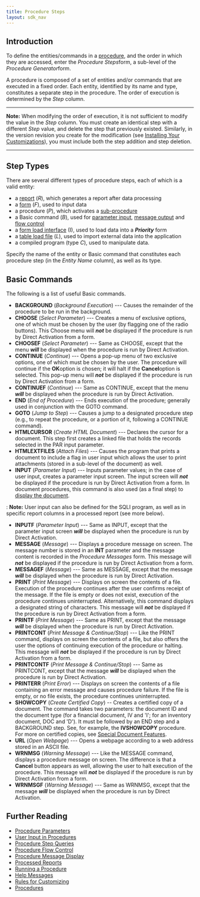 ```yaml
---
title: Procedure Steps
layout: sdk_nav
---
```


## Introduction

To define the entities/commands in a [procedure](Procedures ),
and the order in which they are accessed, enter the *Procedure
Steps*form, a sub-level of the *Procedure Generator*form.

A procedure is composed of a set of entities and/or commands that are
executed in a fixed order. Each entity, identified by its name and type,
constitutes a separate step in the procedure. The order of execution is
determined by the *Step* column.

------------------------------------------------------------------------

**Note:** When modifying the order of execution, it is not sufficient to
modify the value in the *Step* column. You must create an identical step
with a different *Step* value, and delete the step that previously
existed. Similarly, in the version revision you create for the
modification (see [Installing Your
Customizations](Installing-Your-Customizations )), you must
include both the step addition and step deletion.

------------------------------------------------------------------------

## Step Types 

There are several different types of procedure steps, each of which is a
valid entity:

-   a [report](Reports ) (*R*), which generates a report after
    data processing
-   a [form](Forms ) (*F*), used to input data
-   a procedure (*P*), which activates a
    [sub-procedure](Running-a-Procedure#Running-a-Sub-Procedure )
-   a Basic command (*B*), used for [parameter
    input](User-Input-in-Procedures ), [message
    output](Procedure-Message-Display ) and [flow
    control](Procedure-Flow-Control )
-   a [form load interface](Interfaces ) (I), used to load
    data into a ***Priority*** form
-   a [table load file](Interfaces ) (*L*), used to import
    external data into the application
-   a compiled program (type *C*), used to manipulate data.

Specify the name of the entity or Basic command that constitutes each
procedure step (in the *Entity Name* column), as well as its type.

## Basic Commands 

The following is a list of useful Basic commands.

-   **BACKGROUND** (*Background Execution*) --- Causes the remainder of
    the procedure to be run in the background.
-   **CHOOSE** (*Select Parameter*) --- Creates a menu of exclusive
    options, one of which must be chosen by the user (by flagging one of
    the radio buttons). This Choose menu will ***not*** be displayed if
    the procedure is run by Direct Activation from a form.
-   **CHOOSEF** (*Select Parameter*) --- Same as CHOOSE, except that the
    menu ***will*** be displayed when the procedure is run by Direct
    Activation.
-   **CONTINUE** (*Continue*) --- Opens a pop-up menu of two exclusive
    options, one of which must be chosen by the user. The procedure will
    continue if the **OK**option is chosen; it will halt if the
    **Cancel**option is selected. This pop-up menu will ***not*** be
    displayed if the procedure is run by Direct Activation from a form.
-   **CONTINUEF** (*Continue*) --- Same as CONTINUE, except that the
    menu ***will*** be displayed when the procedure is run by Direct
    Activation.
-   **END** (*End of Procedure*) --- Ends execution of the procedure;
    generally used in conjunction with the GOTO command.
-   **GOTO** (*Jump to Step*) --- Causes a jump to a designated
    procedure step (e.g., to repeat the procedure, or a portion of it,
    following a CONTINUE command).
-   **HTMLCURSOR** (*Create HTML Document*) --- Declares the cursor for
    a document. This step first creates a linked file that holds the
    records selected in the PAR input parameter.
-   **HTMLEXTFILES** (*Attach Files*) --- Causes the program that prints
    a document to include a flag in user input which allows the user to
    print attachments (stored in a sub-level of the document) as well.
-   **INPUT** (*Parameter Input*) --- Inputs parameter values; in the
    case of user input, creates a parameter input screen. The input
    screen will ***not*** be displayed if the procedure is run by Direct
    Activation from a form. In document procedures, this command is also
    used (as a final step) to [display the
    document](Documents#Displaying-the-Document ).

:   **Note:** User input can also be defined for the SQLI program, as
    well as in specific report columns in a processed report (see more
    below).

-   **INPUTF** (*Parameter Input*) --- Same as INPUT, except that the
    parameter input screen ***will*** be displayed when the procedure is
    run by Direct Activation.
-   **MESSAGE** (*Message*) --- Displays a procedure message on screen.
    The message number is stored in an **INT** parameter and the message
    content is recorded in the *Procedure Messages* form. This message
    will ***not*** be displayed if the procedure is run by Direct
    Activation from a form.
-   **MESSAGEF** (*Message*) --- Same as MESSAGE, except that the
    message ***will*** be displayed when the procedure is run by Direct
    Activation.
-   **PRINT** (*Print Message*) --- Displays on screen the contents of a
    file. Execution of the procedure continues after the user confirms
    receipt of the message. If the file is empty or does not exist,
    execution of the procedure continues uninterrupted. Alternatively,
    this command displays a designated string of characters. This
    message will ***not*** be displayed if the procedure is run by
    Direct Activation from a form.
-   **PRINTF** (*Print Message*) --- Same as PRINT, except that the
    message ***will*** be displayed when the procedure is run by Direct
    Activation.
-   **PRINTCONT** (*Print Message & Continue/Stop*) --- Like the PRINT
    command, displays on screen the contents of a file, but also offers
    the user the options of continuing execution of the procedure or
    halting. This message will ***not*** be displayed if the procedure
    is run by Direct Activation from a form.
-   **PRINTCONTF** (*Print Message & Continue/Stop*) --- Same as
    PRINTCONT, except that the message ***will*** be displayed when the
    procedure is run by Direct Activation.
-   **PRINTERR** (*Print Error*) --- Displays on screen the contents of
    a file containing an error message and causes procedure failure. If
    the file is empty, or no file exists, the procedure continues
    uninterrupted.
-   **SHOWCOPY** (*Create Certified Copy*) -- Creates a certified copy
    of a document. The command takes two parameters: the document ID and
    the document type (for a financial document, IV and \'I\'; for an
    inventory document, DOC and \'D\'). It must be followed by an END
    step and a BACKGROUND step. See, for example, the **IVSHOWCOPY**
    procedure. For more on certified copies, see [Special Document
    Features](Special-Document-Features ).
-   **URL** (*Open Webpage*) --- Opens a webpage according to a web
    address stored in an ASCII file.
-   **WRNMSG** (*Warning Message*) --- Like the MESSAGE command,
    displays a procedure message on screen. The difference is that a
    **Cancel** button appears as well, allowing the user to halt
    execution of the procedure. This message will ***not*** be displayed
    if the procedure is run by Direct Activation from a form.
-   **WRNMSGF** (*Warning Message*) --- Same as WRNMSG, except that the
    message ***will*** be displayed when the procedure is run by Direct
    Activation.

## Further Reading 

-   [Procedure Parameters](Procedure-Parameters )
-   [User Input in Procedures](User-Input-in-Procedures )
-   [Procedure Step Queries](Procedure-Step-Queries )
-   [Procedure Flow Control](Procedure-Flow-Control )
-   [Procedure Message Display](Procedure-Message-Display )
-   [Processed Reports](Processed-Reports )
-   [Running a Procedure](Running-a-Procedure )
-   [Help Messages](Help-Messages )
-   [Rules for Customizing](Rules-for-Customizing )
-   [Procedures](Procedures )
